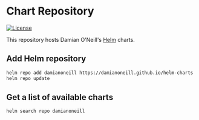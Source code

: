 # Chart Repository

[![License](https://img.shields.io/github/license/damianoneill/helm-charts?style=for-the-badge)](https://opensource.org/licenses/MIT)

This repository hosts Damian O'Neill's [Helm](https://helm.sh) charts.

## Add Helm repository

```bash
helm repo add damianoneill https://damianoneill.github.io/helm-charts
helm repo update
```

## Get a list of available charts

```bash
helm search repo damianoneill
```
